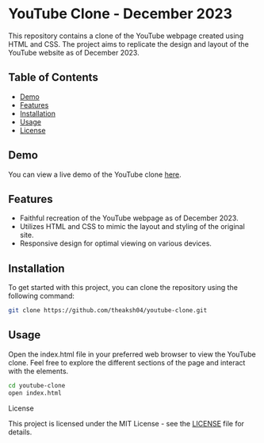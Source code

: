# YouTube Clone - December 2023

This repository contains a clone of the YouTube webpage created using HTML and CSS. The project aims to replicate the design and layout of the YouTube website as of December 2023.

## Table of Contents

- [Demo](#demo)
- [Features](#features)
- [Installation](#installation)
- [Usage](#usage)
- [License](#license)

## Demo

You can view a live demo of the YouTube clone [here](#).

## Features

- Faithful recreation of the YouTube webpage as of December 2023.
- Utilizes HTML and CSS to mimic the layout and styling of the original site.
- Responsive design for optimal viewing on various devices.

## Installation

To get started with this project, you can clone the repository using the following command:

```bash
git clone https://github.com/theaksh04/youtube-clone.git
```

## Usage

Open the index.html file in your preferred web browser to view the YouTube clone. Feel free to explore the different sections of the page and interact with the elements.

```bash
cd youtube-clone
open index.html
```

License

This project is licensed under the MIT License - see the [LICENSE](LICENSE) file for details.